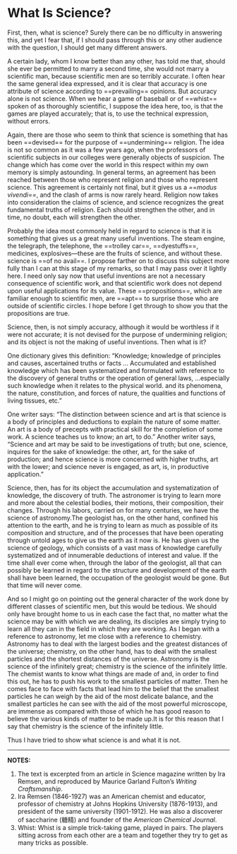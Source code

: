 # What Is Science?
First, then, what is science? Surely there can be no difficulty in answering this, and yet I fear that, if I should pass through this or any other audience with the question, I should get many different answers.

A certain lady, whom I know better than any other, has told me that, should she ever be permitted to marry a second time, she would not marry a scientific man, because scientific men are so terribly accurate. I often hear the same general idea expressed, and it is clear that accuracy is one attribute of science according to ==prevailing== opinions. But accuracy alone is not science. When we hear a game of baseball or of ==whist== spoken of as thoroughly scientific, I suppose the idea here, too, is that the games are played accurately; that is, to use the technical expression, without errors.

Again, there are those who seem to think that science is something that has been ==devised== for the purpose of ==undermining== religion. The idea is not so common as it was a few years ago, when the professors of scientific subjects in our colleges were generally objects of suspicion. The change which has come over the world in this respect within my own memory is simply astounding. In general terms, an agreement has been reached between those who represent religion and those who represent science. This agreement is certainly not final, but it gives us a *==modus vivendi==*, and the clash of arms is now rarely heard. Religion now takes into consideration the claims of science, and science recognizes the great fundamental truths of religion. Each should strengthen the other, and in time, no doubt, each will strengthen the other.

Probably the idea most commonly held in regard to science is that it is something that gives us a great many useful inventions. The steam engine, the telegraph, the telephone, the ==trolley car==, ==dyestuffs==, medicines, explosives—these are the fruits of science, and without these. science is ==of no avail==. I propose farther on to discuss this subject more fully than I can at this stage of my remarks, so that I may pass over it lightly here. I need only say now that useful inventions are not a necessary consequence of scientific work, and that scientific work does not depend upon useful applications for its value. These ==propositions==, which are familiar enough to scientific men, are ==apt== to surprise those who are outside of scientific circles. I hope before I get through to show you that the propositions are true.

Science, then, is not simply accuracy, although it would be worthless if it were not accurate; it is not devised for the purpose of undermining religion; and its object is not the making of useful inventions. Then what is it?

One dictionary gives this definition: “Knowledge; knowledge of principles and causes, ascertained truths or facts ... Accumulated and established knowledge which has been systematized and formulated with reference to the discovery of general truths or the operation of general laws, ...especially such knowledge when it relates to the physical world. and its phenomena, the nature, constitution, and forces of nature, the qualities and functions of living tissues, etc.”

One writer says: “The distinction between science and art is that science is a body of principles and deductions to explain the nature of some matter. An art is a body of precepts with practical skill for the completion of some work. A science teaches us to know; an art, to do.” Another writer says, “Science and art may be said to be investigations of truth; but one, science, inquires for the sake of knowledge: the other, art, for the sake of production; and hence science is more concerned with higher truths, art with the lower; and science never is engaged, as art, is, in productive application.”

Science, then, has for its object the accumulation and systematization of knowledge, the discovery of truth. The astronomer is trying to learn more and more about the celestial bodies, their motions, their composition, their changes. Through his labors, carried on for many centuries, we have the science of astronomy.The geologist has, on the other hand, confined his attention to the earth, and he is trying to learn as much as possible of its composition and structure, and of the processes that have been operating through untold ages to give us the earth as it now is. He has given us the science of geology, which consists of a vast mass of knowledge carefully systematized and of innumerable deductions of interest and value. If the time shall ever come when, through the labor of the geologist, all that can possibly be learned in regard to the structure and development of the earth shall have been learned, the occupation of the geologist would be gone. But that time will never come.

And so I might go on pointing out the general character of the work done by different classes of scientific men, but this would be tedious. We should only have brought home to us in each case the fact that, no matter what the science may be with which we are dealing, its disciples are simply trying to learn all they can in the field in which they are working. As I began with a reference to astronomy, let me close with a reference to chemistry. Astronomy has to deal with the largest bodies and the greatest distances of the universe; chemistry, on the other hand, has to deal with the smallest particles and the shortest distances of the universe. Astronomy is the science of the infinitely great; chemistry is the science of the infinitely little. The chemist wants to know what things are made of
and, in order to find this out, he has to push his work to the smallest particles of matter. Then he comes face to face with facts that lead him to the belief that the smallest particles he can weigh by the aid of the most delicate balance, and the smallest particles he can see with the aid of the most powerful microscope, are immense as compared with those of which he has good reason to believe
the various kinds of matter to be made up.It is for this reason that I say that chemistry is the science of the infinitely little.

Thus I have tried to show what science is and what it is not.

---

**NOTES:**

1. The text is excerpted from an article in Science magazine written by Ira Remsen, and reproduced by Maurice Garland Fulton’s *Writing Craftsmanship*.
2. Ira Remsen (1846-1927) was an American chemist and educator, professor of chemistry at Johns Hopkins University (1876-1913), and president of the same university (1901-1912). He was also a discoverer of saccharine (糖精) and founder of the *American Chemical Journal*.
3. Whist: Whist is a simple trick-taking game, played in pairs. The players sitting across from each other are a team and together they try to get as many tricks as possible.

